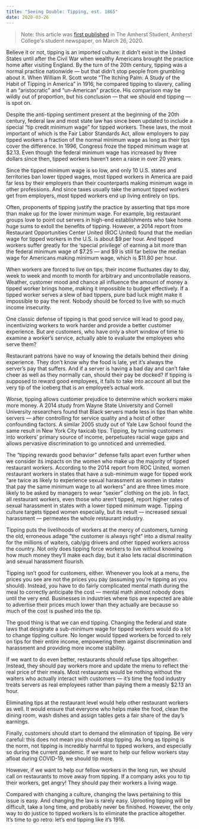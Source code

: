 ```yaml
---
title: "Seeing Double: Tipping, est. 1865"
date: 2020-03-26
---
```


> Note: this article was [first published](https://web.archive.org/web/20200630002441/https://amherststudent.com/article/seeing-double-tipping-est-1865) in The Amherst Student, Amherst College's student newspaper, on March 26, 2020.

Believe it or not, tipping is an imported culture: it didn’t exist in the United States until after the Civil War when wealthy Americans brought the practice home after visiting England. By the turn of the 20th century, tipping was a normal practice nationwide — but that didn’t stop people from grumbling about it. When William R. Scott wrote “The Itching Palm: A Study of the Habit of Tipping in America” in 1916, he compared tipping to slavery, calling it an “aristocratic” and “un-American” practice. His comparison may be wildly out of proportion, but his conclusion — that we should end tipping — is spot on.

Despite the anti-tipping sentiment present at the beginning of the 20th century, federal law and most state law has since been updated to include a special “tip credit minimum wage” for tipped workers. These laws, the most important of which is the Fair Labor Standards Act, allow employers to pay tipped workers a fraction of the normal minimum wage as long as their tips cover the difference. In 1996, Congress froze the tipped minimum wage at $2.13. Even though the federal minimum wage has increased by three dollars since then, tipped workers haven’t seen a raise in over 20 years.

Since the tipped minimum wage is so low, and only 10 U.S. states and territories ban lower tipped wages, most tipped workers in America are paid far less by their employers than their counterparts making minimum wage in other professions. And since taxes usually take the amount tipped workers get from employers, most tipped workers end up living entirely on tips.

Often, proponents of tipping justify the practice by asserting that tips more than make up for the lower minimum wage. For example, big restaurant groups love to point out servers in high-end establishments who take home huge sums to extoll the benefits of tipping. However, a 2014 report from Restaurant Opportunities Center United (ROC United) found that the median wage for tipped workers in the U.S. is about $9 per hour. And tipped workers suffer greatly for the ‘special privilege’ of earning a bit more than the federal minimum wage of $7.25 — and $9 is still far below the median wage for Americans making minimum wage, which is $11.80 per hour.

When workers are forced to live on tips, their income fluctuates day to day, week to week and month to month for arbitrary and uncontrollable reasons. Weather, customer mood and chance all influence the amount of money a tipped worker brings home, making it impossible to budget effectively. If a tipped worker serves a slew of bad tippers, pure bad luck might make it impossible to pay the rent. Nobody should be forced to live with so much income insecurity.

One classic defense of tipping is that good service will lead to good pay, incentivizing workers to work harder and provide a better customer experience. But are customers, who have only a short window of time to examine a worker’s service, actually able to evaluate the employees who serve them?

Restaurant patrons have no way of knowing the details behind their dining experience. They don’t know why the food is late, yet it’s always the server’s pay that suffers. And if a server is having a bad day and can’t fake cheer as well as they normally can, should their pay be docked? If tipping is supposed to reward good employees, it fails to take into account all but the very tip of the iceberg that is an employee’s actual work.

Worse, tipping allows customer prejudice to determine which workers make more money. A 2014 study from Wayne State University and Cornell University researchers found that Black servers made less in tips than white servers — after controlling for service quality and a host of other confounding factors. A similar 2005 study out of Yale Law School found the same result in New York City taxicab tips. Tipping, by turning customers into workers’ primary source of income, perpetuates racial wage gaps and allows pervasive discrimination to go unnoticed and unremedied.

The “tipping rewards good behavior” defense falls apart even further when we consider its impacts on the women who make up the majority of tipped restaurant workers. According to the 2014 report from ROC United, women restaurant workers in states that have a sub-minimum wage for tipped work “are twice as likely to experience sexual harassment as women in states that pay the same minimum wage to all workers” and are three times more likely to be asked by managers to wear “sexier” clothing on the job. In fact, all restaurant workers, even those who aren’t tipped, report higher rates of sexual harassment in states with a lower tipped minimum wage. Tipping culture targets tipped women especially, but its result — increased sexual harassment — permeates the whole restaurant industry.

Tipping puts the livelihoods of workers at the mercy of customers, turning the old, erroneous adage “the customer is always right” into a dismal reality for the millions of waiters, cab/gig drivers and other tipped workers across the country. Not only does tipping force workers to live without knowing how much money they’ll make each day, but it also lets racial discrimination and sexual harassment flourish. 

Tipping isn’t good for customers, either. Whenever you look at a menu, the prices you see are not the prices you pay (assuming you’re tipping as you should). Instead, you have to do fairly complicated mental math during the meal to correctly anticipate the cost — mental math almost nobody does until the very end. Businesses in industries where tips are expected are able to advertise their prices much lower than they actually are because so much of the cost is pushed into the tip.

The good thing is that we can end tipping. Changing the federal and state laws that designate a sub-minimum wage for tipped workers would do a lot to change tipping culture. No longer would tipped workers be forced to rely on tips for their entire income, empowering them against discrimination and harassment and providing more income stability. 

If we want to do even better, restaurants should refuse tips altogether. Instead, they should pay workers more and update the menu to reflect the real price of their meals. Most restaurants would be nothing without the waiters who actually interact with customers — it’s time the food industry treats servers as real employees rather than paying them a measly $2.13 an hour. 

Eliminating tips at the restaurant level would help other restaurant workers as well. It would ensure that everyone who helps make the food, clean the dining room, wash dishes and assign tables gets a fair share of the day’s earnings.

Finally, customers should start to demand the elimination of tipping. Be very careful: this does not mean you should stop tipping. As long as tipping is the norm, not tipping is incredibly harmful to tipped workers, and especially so during the current pandemic. If we want to help our fellow workers stay afloat during COVID-19, we should tip more.

However, if we want to help our fellow workers in the long run, we should call on restaurants to move away from tipping. If a company asks you to tip their workers, get angry! They should pay their workers a living wage.

Compared with changing a culture, changing the laws pertaining to this issue is easy. And changing the law is rarely easy. Uprooting tipping will be difficult, take a long time, and probably never be finished. However, the only way to do justice to tipped workers is to eliminate the practice altogether. It’s time to go retro: let’s end tipping like it’s 1916.